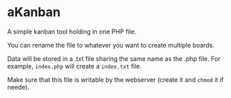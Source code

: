 aKanban
=======

A simple kanban tool holding in one PHP file.

You can rename the file to whatever you want to create multiple boards.

Data will be stored in a .txt file sharing the same name as the .php file. For example, `index.php` will create a `index.txt` file.

Make sure that this file is writable by the webserver (create it and `chmod` it if neede).

